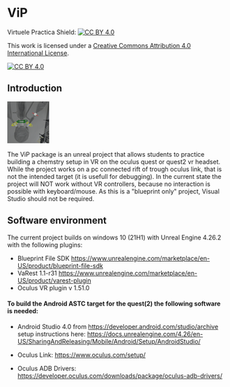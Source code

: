 # ViP
Virtuele Practica
Shield: [![CC BY 4.0][cc-by-shield]][cc-by]

This work is licensed under a
[Creative Commons Attribution 4.0 International License][cc-by].

[![CC BY 4.0][cc-by-image]][cc-by]

[cc-by]: http://creativecommons.org/licenses/by/4.0/
[cc-by-image]: https://i.creativecommons.org/l/by/4.0/88x31.png
[cc-by-shield]: https://img.shields.io/badge/License-CC%20BY%204.0-lightgrey.svg

## Introduction

![icon](https://github.com/LaurensVoerman/ViP/blob/main/Build/Android/res/drawable-xhdpi/icon.png?raw=true)

The ViP package is an unreal project that allows students to practice building a chemstry setup in VR on the oculus quest or quest2 vr headset. While the project works on a pc connected rift of trough oculus link, that is not the intended target (it is usefull for debugging). In the current state the project will NOT work without VR controllers, because no interaction is possible with keyboard/mouse.
As this is a "blueprint only" project, Visual Studio should not be required.

## Software environment

The current project builds on windows 10 (21H1) with
Unreal Engine 4.26.2
with the following plugins:
- Blueprint File SDK https://www.unrealengine.com/marketplace/en-US/product/blueprint-file-sdk
- VaRest 1.1-r31 https://www.unrealengine.com/marketplace/en-US/product/varest-plugin
- Oculus VR plugin v 1.51.0 

#### To build the Android ASTC target for the quest(2) the following software is needed:

- Android Studio 4.0 from https://developer.android.com/studio/archive
    setup instructions here: https://docs.unrealengine.com/4.26/en-US/SharingAndReleasing/Mobile/Android/Setup/AndroidStudio/

- Oculus Link: https://www.oculus.com/setup/
- Oculus ADB Drivers: https://developer.oculus.com/downloads/package/oculus-adb-drivers/
